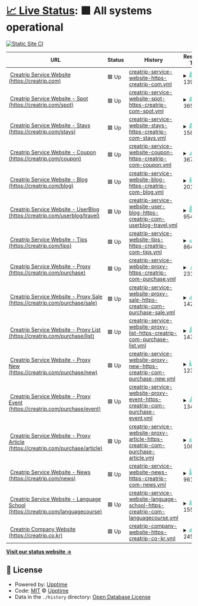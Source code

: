 # [📈 Live Status](https://status.creatrip.com): <!--live status--> **🟩 All systems operational**

[![Static Site CI](https://github.com/creatrip/status/workflows/Static%20Site%20CI/badge.svg)](https://github.com/creatrip/status/actions?query=workflow%3A%22Static+Site+CI%22)

<!--start: status pages-->
<!-- This summary is generated by Upptime (https://github.com/upptime/upptime) -->
<!-- Do not edit this manually, your changes will be overwritten -->
<!-- prettier-ignore -->
| URL | Status | History | Response Time | Uptime |
| --- | ------ | ------- | ------------- | ------ |
| <img alt="" src="https://icons.duckduckgo.com/ip3/creatrip.com.ico" height="13"> [Creatrip Service Website (https://creatrip.com)](https://creatrip.com) | 🟩 Up | [creatrip-service-website-https-creatrip-com.yml](https://github.com/creatrip/status/commits/HEAD/history/creatrip-service-website-https-creatrip-com.yml) | <details><summary><img alt="Response time graph" src="./graphs/creatrip-service-website-https-creatrip-com/response-time-week.png" height="20"> 1392ms</summary><br><a href="https://status.creatrip.com/history/creatrip-service-website-https-creatrip-com"><img alt="Response time 1513" src="https://img.shields.io/endpoint?url=https%3A%2F%2Fraw.githubusercontent.com%2Fcreatrip%2Fstatus%2FHEAD%2Fapi%2Fcreatrip-service-website-https-creatrip-com%2Fresponse-time.json"></a><br><a href="https://status.creatrip.com/history/creatrip-service-website-https-creatrip-com"><img alt="24-hour response time 1405" src="https://img.shields.io/endpoint?url=https%3A%2F%2Fraw.githubusercontent.com%2Fcreatrip%2Fstatus%2FHEAD%2Fapi%2Fcreatrip-service-website-https-creatrip-com%2Fresponse-time-day.json"></a><br><a href="https://status.creatrip.com/history/creatrip-service-website-https-creatrip-com"><img alt="7-day response time 1392" src="https://img.shields.io/endpoint?url=https%3A%2F%2Fraw.githubusercontent.com%2Fcreatrip%2Fstatus%2FHEAD%2Fapi%2Fcreatrip-service-website-https-creatrip-com%2Fresponse-time-week.json"></a><br><a href="https://status.creatrip.com/history/creatrip-service-website-https-creatrip-com"><img alt="30-day response time 1513" src="https://img.shields.io/endpoint?url=https%3A%2F%2Fraw.githubusercontent.com%2Fcreatrip%2Fstatus%2FHEAD%2Fapi%2Fcreatrip-service-website-https-creatrip-com%2Fresponse-time-month.json"></a><br><a href="https://status.creatrip.com/history/creatrip-service-website-https-creatrip-com"><img alt="1-year response time 1513" src="https://img.shields.io/endpoint?url=https%3A%2F%2Fraw.githubusercontent.com%2Fcreatrip%2Fstatus%2FHEAD%2Fapi%2Fcreatrip-service-website-https-creatrip-com%2Fresponse-time-year.json"></a></details> | <details><summary><a href="https://status.creatrip.com/history/creatrip-service-website-https-creatrip-com">100.00%</a></summary><a href="https://status.creatrip.com/history/creatrip-service-website-https-creatrip-com"><img alt="All-time uptime 100.00%" src="https://img.shields.io/endpoint?url=https%3A%2F%2Fraw.githubusercontent.com%2Fcreatrip%2Fstatus%2FHEAD%2Fapi%2Fcreatrip-service-website-https-creatrip-com%2Fuptime.json"></a><br><a href="https://status.creatrip.com/history/creatrip-service-website-https-creatrip-com"><img alt="24-hour uptime 100.00%" src="https://img.shields.io/endpoint?url=https%3A%2F%2Fraw.githubusercontent.com%2Fcreatrip%2Fstatus%2FHEAD%2Fapi%2Fcreatrip-service-website-https-creatrip-com%2Fuptime-day.json"></a><br><a href="https://status.creatrip.com/history/creatrip-service-website-https-creatrip-com"><img alt="7-day uptime 100.00%" src="https://img.shields.io/endpoint?url=https%3A%2F%2Fraw.githubusercontent.com%2Fcreatrip%2Fstatus%2FHEAD%2Fapi%2Fcreatrip-service-website-https-creatrip-com%2Fuptime-week.json"></a><br><a href="https://status.creatrip.com/history/creatrip-service-website-https-creatrip-com"><img alt="30-day uptime 100.00%" src="https://img.shields.io/endpoint?url=https%3A%2F%2Fraw.githubusercontent.com%2Fcreatrip%2Fstatus%2FHEAD%2Fapi%2Fcreatrip-service-website-https-creatrip-com%2Fuptime-month.json"></a><br><a href="https://status.creatrip.com/history/creatrip-service-website-https-creatrip-com"><img alt="1-year uptime 100.00%" src="https://img.shields.io/endpoint?url=https%3A%2F%2Fraw.githubusercontent.com%2Fcreatrip%2Fstatus%2FHEAD%2Fapi%2Fcreatrip-service-website-https-creatrip-com%2Fuptime-year.json"></a></details>
| <img alt="" src="https://icons.duckduckgo.com/ip3/creatrip.com.ico" height="13"> [Creatrip Service Website - Spot (https://creatrip.com/spot)](https://creatrip.com/spot) | 🟩 Up | [creatrip-service-website-spot-https-creatrip-com-spot.yml](https://github.com/creatrip/status/commits/HEAD/history/creatrip-service-website-spot-https-creatrip-com-spot.yml) | <details><summary><img alt="Response time graph" src="./graphs/creatrip-service-website-spot-https-creatrip-com-spot/response-time-week.png" height="20"> 3655ms</summary><br><a href="https://status.creatrip.com/history/creatrip-service-website-spot-https-creatrip-com-spot"><img alt="Response time 3846" src="https://img.shields.io/endpoint?url=https%3A%2F%2Fraw.githubusercontent.com%2Fcreatrip%2Fstatus%2FHEAD%2Fapi%2Fcreatrip-service-website-spot-https-creatrip-com-spot%2Fresponse-time.json"></a><br><a href="https://status.creatrip.com/history/creatrip-service-website-spot-https-creatrip-com-spot"><img alt="24-hour response time 3069" src="https://img.shields.io/endpoint?url=https%3A%2F%2Fraw.githubusercontent.com%2Fcreatrip%2Fstatus%2FHEAD%2Fapi%2Fcreatrip-service-website-spot-https-creatrip-com-spot%2Fresponse-time-day.json"></a><br><a href="https://status.creatrip.com/history/creatrip-service-website-spot-https-creatrip-com-spot"><img alt="7-day response time 3655" src="https://img.shields.io/endpoint?url=https%3A%2F%2Fraw.githubusercontent.com%2Fcreatrip%2Fstatus%2FHEAD%2Fapi%2Fcreatrip-service-website-spot-https-creatrip-com-spot%2Fresponse-time-week.json"></a><br><a href="https://status.creatrip.com/history/creatrip-service-website-spot-https-creatrip-com-spot"><img alt="30-day response time 3846" src="https://img.shields.io/endpoint?url=https%3A%2F%2Fraw.githubusercontent.com%2Fcreatrip%2Fstatus%2FHEAD%2Fapi%2Fcreatrip-service-website-spot-https-creatrip-com-spot%2Fresponse-time-month.json"></a><br><a href="https://status.creatrip.com/history/creatrip-service-website-spot-https-creatrip-com-spot"><img alt="1-year response time 3846" src="https://img.shields.io/endpoint?url=https%3A%2F%2Fraw.githubusercontent.com%2Fcreatrip%2Fstatus%2FHEAD%2Fapi%2Fcreatrip-service-website-spot-https-creatrip-com-spot%2Fresponse-time-year.json"></a></details> | <details><summary><a href="https://status.creatrip.com/history/creatrip-service-website-spot-https-creatrip-com-spot">100.00%</a></summary><a href="https://status.creatrip.com/history/creatrip-service-website-spot-https-creatrip-com-spot"><img alt="All-time uptime 100.00%" src="https://img.shields.io/endpoint?url=https%3A%2F%2Fraw.githubusercontent.com%2Fcreatrip%2Fstatus%2FHEAD%2Fapi%2Fcreatrip-service-website-spot-https-creatrip-com-spot%2Fuptime.json"></a><br><a href="https://status.creatrip.com/history/creatrip-service-website-spot-https-creatrip-com-spot"><img alt="24-hour uptime 100.00%" src="https://img.shields.io/endpoint?url=https%3A%2F%2Fraw.githubusercontent.com%2Fcreatrip%2Fstatus%2FHEAD%2Fapi%2Fcreatrip-service-website-spot-https-creatrip-com-spot%2Fuptime-day.json"></a><br><a href="https://status.creatrip.com/history/creatrip-service-website-spot-https-creatrip-com-spot"><img alt="7-day uptime 100.00%" src="https://img.shields.io/endpoint?url=https%3A%2F%2Fraw.githubusercontent.com%2Fcreatrip%2Fstatus%2FHEAD%2Fapi%2Fcreatrip-service-website-spot-https-creatrip-com-spot%2Fuptime-week.json"></a><br><a href="https://status.creatrip.com/history/creatrip-service-website-spot-https-creatrip-com-spot"><img alt="30-day uptime 100.00%" src="https://img.shields.io/endpoint?url=https%3A%2F%2Fraw.githubusercontent.com%2Fcreatrip%2Fstatus%2FHEAD%2Fapi%2Fcreatrip-service-website-spot-https-creatrip-com-spot%2Fuptime-month.json"></a><br><a href="https://status.creatrip.com/history/creatrip-service-website-spot-https-creatrip-com-spot"><img alt="1-year uptime 100.00%" src="https://img.shields.io/endpoint?url=https%3A%2F%2Fraw.githubusercontent.com%2Fcreatrip%2Fstatus%2FHEAD%2Fapi%2Fcreatrip-service-website-spot-https-creatrip-com-spot%2Fuptime-year.json"></a></details>
| <img alt="" src="https://icons.duckduckgo.com/ip3/creatrip.com.ico" height="13"> [Creatrip Service Website - Stays (https://creatrip.com/stays)](https://creatrip.com/stays) | 🟩 Up | [creatrip-service-website-stays-https-creatrip-com-stays.yml](https://github.com/creatrip/status/commits/HEAD/history/creatrip-service-website-stays-https-creatrip-com-stays.yml) | <details><summary><img alt="Response time graph" src="./graphs/creatrip-service-website-stays-https-creatrip-com-stays/response-time-week.png" height="20"> 1582ms</summary><br><a href="https://status.creatrip.com/history/creatrip-service-website-stays-https-creatrip-com-stays"><img alt="Response time 1635" src="https://img.shields.io/endpoint?url=https%3A%2F%2Fraw.githubusercontent.com%2Fcreatrip%2Fstatus%2FHEAD%2Fapi%2Fcreatrip-service-website-stays-https-creatrip-com-stays%2Fresponse-time.json"></a><br><a href="https://status.creatrip.com/history/creatrip-service-website-stays-https-creatrip-com-stays"><img alt="24-hour response time 1002" src="https://img.shields.io/endpoint?url=https%3A%2F%2Fraw.githubusercontent.com%2Fcreatrip%2Fstatus%2FHEAD%2Fapi%2Fcreatrip-service-website-stays-https-creatrip-com-stays%2Fresponse-time-day.json"></a><br><a href="https://status.creatrip.com/history/creatrip-service-website-stays-https-creatrip-com-stays"><img alt="7-day response time 1582" src="https://img.shields.io/endpoint?url=https%3A%2F%2Fraw.githubusercontent.com%2Fcreatrip%2Fstatus%2FHEAD%2Fapi%2Fcreatrip-service-website-stays-https-creatrip-com-stays%2Fresponse-time-week.json"></a><br><a href="https://status.creatrip.com/history/creatrip-service-website-stays-https-creatrip-com-stays"><img alt="30-day response time 1635" src="https://img.shields.io/endpoint?url=https%3A%2F%2Fraw.githubusercontent.com%2Fcreatrip%2Fstatus%2FHEAD%2Fapi%2Fcreatrip-service-website-stays-https-creatrip-com-stays%2Fresponse-time-month.json"></a><br><a href="https://status.creatrip.com/history/creatrip-service-website-stays-https-creatrip-com-stays"><img alt="1-year response time 1635" src="https://img.shields.io/endpoint?url=https%3A%2F%2Fraw.githubusercontent.com%2Fcreatrip%2Fstatus%2FHEAD%2Fapi%2Fcreatrip-service-website-stays-https-creatrip-com-stays%2Fresponse-time-year.json"></a></details> | <details><summary><a href="https://status.creatrip.com/history/creatrip-service-website-stays-https-creatrip-com-stays">100.00%</a></summary><a href="https://status.creatrip.com/history/creatrip-service-website-stays-https-creatrip-com-stays"><img alt="All-time uptime 100.00%" src="https://img.shields.io/endpoint?url=https%3A%2F%2Fraw.githubusercontent.com%2Fcreatrip%2Fstatus%2FHEAD%2Fapi%2Fcreatrip-service-website-stays-https-creatrip-com-stays%2Fuptime.json"></a><br><a href="https://status.creatrip.com/history/creatrip-service-website-stays-https-creatrip-com-stays"><img alt="24-hour uptime 100.00%" src="https://img.shields.io/endpoint?url=https%3A%2F%2Fraw.githubusercontent.com%2Fcreatrip%2Fstatus%2FHEAD%2Fapi%2Fcreatrip-service-website-stays-https-creatrip-com-stays%2Fuptime-day.json"></a><br><a href="https://status.creatrip.com/history/creatrip-service-website-stays-https-creatrip-com-stays"><img alt="7-day uptime 100.00%" src="https://img.shields.io/endpoint?url=https%3A%2F%2Fraw.githubusercontent.com%2Fcreatrip%2Fstatus%2FHEAD%2Fapi%2Fcreatrip-service-website-stays-https-creatrip-com-stays%2Fuptime-week.json"></a><br><a href="https://status.creatrip.com/history/creatrip-service-website-stays-https-creatrip-com-stays"><img alt="30-day uptime 100.00%" src="https://img.shields.io/endpoint?url=https%3A%2F%2Fraw.githubusercontent.com%2Fcreatrip%2Fstatus%2FHEAD%2Fapi%2Fcreatrip-service-website-stays-https-creatrip-com-stays%2Fuptime-month.json"></a><br><a href="https://status.creatrip.com/history/creatrip-service-website-stays-https-creatrip-com-stays"><img alt="1-year uptime 100.00%" src="https://img.shields.io/endpoint?url=https%3A%2F%2Fraw.githubusercontent.com%2Fcreatrip%2Fstatus%2FHEAD%2Fapi%2Fcreatrip-service-website-stays-https-creatrip-com-stays%2Fuptime-year.json"></a></details>
| <img alt="" src="https://icons.duckduckgo.com/ip3/creatrip.com.ico" height="13"> [Creatrip Service Website - Coupon (https://creatrip.com/coupon)](https://creatrip.com/coupon) | 🟩 Up | [creatrip-service-website-coupon-https-creatrip-com-coupon.yml](https://github.com/creatrip/status/commits/HEAD/history/creatrip-service-website-coupon-https-creatrip-com-coupon.yml) | <details><summary><img alt="Response time graph" src="./graphs/creatrip-service-website-coupon-https-creatrip-com-coupon/response-time-week.png" height="20"> 3673ms</summary><br><a href="https://status.creatrip.com/history/creatrip-service-website-coupon-https-creatrip-com-coupon"><img alt="Response time 3666" src="https://img.shields.io/endpoint?url=https%3A%2F%2Fraw.githubusercontent.com%2Fcreatrip%2Fstatus%2FHEAD%2Fapi%2Fcreatrip-service-website-coupon-https-creatrip-com-coupon%2Fresponse-time.json"></a><br><a href="https://status.creatrip.com/history/creatrip-service-website-coupon-https-creatrip-com-coupon"><img alt="24-hour response time 2724" src="https://img.shields.io/endpoint?url=https%3A%2F%2Fraw.githubusercontent.com%2Fcreatrip%2Fstatus%2FHEAD%2Fapi%2Fcreatrip-service-website-coupon-https-creatrip-com-coupon%2Fresponse-time-day.json"></a><br><a href="https://status.creatrip.com/history/creatrip-service-website-coupon-https-creatrip-com-coupon"><img alt="7-day response time 3673" src="https://img.shields.io/endpoint?url=https%3A%2F%2Fraw.githubusercontent.com%2Fcreatrip%2Fstatus%2FHEAD%2Fapi%2Fcreatrip-service-website-coupon-https-creatrip-com-coupon%2Fresponse-time-week.json"></a><br><a href="https://status.creatrip.com/history/creatrip-service-website-coupon-https-creatrip-com-coupon"><img alt="30-day response time 3666" src="https://img.shields.io/endpoint?url=https%3A%2F%2Fraw.githubusercontent.com%2Fcreatrip%2Fstatus%2FHEAD%2Fapi%2Fcreatrip-service-website-coupon-https-creatrip-com-coupon%2Fresponse-time-month.json"></a><br><a href="https://status.creatrip.com/history/creatrip-service-website-coupon-https-creatrip-com-coupon"><img alt="1-year response time 3666" src="https://img.shields.io/endpoint?url=https%3A%2F%2Fraw.githubusercontent.com%2Fcreatrip%2Fstatus%2FHEAD%2Fapi%2Fcreatrip-service-website-coupon-https-creatrip-com-coupon%2Fresponse-time-year.json"></a></details> | <details><summary><a href="https://status.creatrip.com/history/creatrip-service-website-coupon-https-creatrip-com-coupon">100.00%</a></summary><a href="https://status.creatrip.com/history/creatrip-service-website-coupon-https-creatrip-com-coupon"><img alt="All-time uptime 100.00%" src="https://img.shields.io/endpoint?url=https%3A%2F%2Fraw.githubusercontent.com%2Fcreatrip%2Fstatus%2FHEAD%2Fapi%2Fcreatrip-service-website-coupon-https-creatrip-com-coupon%2Fuptime.json"></a><br><a href="https://status.creatrip.com/history/creatrip-service-website-coupon-https-creatrip-com-coupon"><img alt="24-hour uptime 100.00%" src="https://img.shields.io/endpoint?url=https%3A%2F%2Fraw.githubusercontent.com%2Fcreatrip%2Fstatus%2FHEAD%2Fapi%2Fcreatrip-service-website-coupon-https-creatrip-com-coupon%2Fuptime-day.json"></a><br><a href="https://status.creatrip.com/history/creatrip-service-website-coupon-https-creatrip-com-coupon"><img alt="7-day uptime 100.00%" src="https://img.shields.io/endpoint?url=https%3A%2F%2Fraw.githubusercontent.com%2Fcreatrip%2Fstatus%2FHEAD%2Fapi%2Fcreatrip-service-website-coupon-https-creatrip-com-coupon%2Fuptime-week.json"></a><br><a href="https://status.creatrip.com/history/creatrip-service-website-coupon-https-creatrip-com-coupon"><img alt="30-day uptime 100.00%" src="https://img.shields.io/endpoint?url=https%3A%2F%2Fraw.githubusercontent.com%2Fcreatrip%2Fstatus%2FHEAD%2Fapi%2Fcreatrip-service-website-coupon-https-creatrip-com-coupon%2Fuptime-month.json"></a><br><a href="https://status.creatrip.com/history/creatrip-service-website-coupon-https-creatrip-com-coupon"><img alt="1-year uptime 100.00%" src="https://img.shields.io/endpoint?url=https%3A%2F%2Fraw.githubusercontent.com%2Fcreatrip%2Fstatus%2FHEAD%2Fapi%2Fcreatrip-service-website-coupon-https-creatrip-com-coupon%2Fuptime-year.json"></a></details>
| <img alt="" src="https://icons.duckduckgo.com/ip3/creatrip.com.ico" height="13"> [Creatrip Service Website - Blog (https://creatrip.com/blog)](https://creatrip.com/blog) | 🟩 Up | [creatrip-service-website-blog-https-creatrip-com-blog.yml](https://github.com/creatrip/status/commits/HEAD/history/creatrip-service-website-blog-https-creatrip-com-blog.yml) | <details><summary><img alt="Response time graph" src="./graphs/creatrip-service-website-blog-https-creatrip-com-blog/response-time-week.png" height="20"> 2016ms</summary><br><a href="https://status.creatrip.com/history/creatrip-service-website-blog-https-creatrip-com-blog"><img alt="Response time 2203" src="https://img.shields.io/endpoint?url=https%3A%2F%2Fraw.githubusercontent.com%2Fcreatrip%2Fstatus%2FHEAD%2Fapi%2Fcreatrip-service-website-blog-https-creatrip-com-blog%2Fresponse-time.json"></a><br><a href="https://status.creatrip.com/history/creatrip-service-website-blog-https-creatrip-com-blog"><img alt="24-hour response time 2253" src="https://img.shields.io/endpoint?url=https%3A%2F%2Fraw.githubusercontent.com%2Fcreatrip%2Fstatus%2FHEAD%2Fapi%2Fcreatrip-service-website-blog-https-creatrip-com-blog%2Fresponse-time-day.json"></a><br><a href="https://status.creatrip.com/history/creatrip-service-website-blog-https-creatrip-com-blog"><img alt="7-day response time 2016" src="https://img.shields.io/endpoint?url=https%3A%2F%2Fraw.githubusercontent.com%2Fcreatrip%2Fstatus%2FHEAD%2Fapi%2Fcreatrip-service-website-blog-https-creatrip-com-blog%2Fresponse-time-week.json"></a><br><a href="https://status.creatrip.com/history/creatrip-service-website-blog-https-creatrip-com-blog"><img alt="30-day response time 2203" src="https://img.shields.io/endpoint?url=https%3A%2F%2Fraw.githubusercontent.com%2Fcreatrip%2Fstatus%2FHEAD%2Fapi%2Fcreatrip-service-website-blog-https-creatrip-com-blog%2Fresponse-time-month.json"></a><br><a href="https://status.creatrip.com/history/creatrip-service-website-blog-https-creatrip-com-blog"><img alt="1-year response time 2203" src="https://img.shields.io/endpoint?url=https%3A%2F%2Fraw.githubusercontent.com%2Fcreatrip%2Fstatus%2FHEAD%2Fapi%2Fcreatrip-service-website-blog-https-creatrip-com-blog%2Fresponse-time-year.json"></a></details> | <details><summary><a href="https://status.creatrip.com/history/creatrip-service-website-blog-https-creatrip-com-blog">100.00%</a></summary><a href="https://status.creatrip.com/history/creatrip-service-website-blog-https-creatrip-com-blog"><img alt="All-time uptime 100.00%" src="https://img.shields.io/endpoint?url=https%3A%2F%2Fraw.githubusercontent.com%2Fcreatrip%2Fstatus%2FHEAD%2Fapi%2Fcreatrip-service-website-blog-https-creatrip-com-blog%2Fuptime.json"></a><br><a href="https://status.creatrip.com/history/creatrip-service-website-blog-https-creatrip-com-blog"><img alt="24-hour uptime 100.00%" src="https://img.shields.io/endpoint?url=https%3A%2F%2Fraw.githubusercontent.com%2Fcreatrip%2Fstatus%2FHEAD%2Fapi%2Fcreatrip-service-website-blog-https-creatrip-com-blog%2Fuptime-day.json"></a><br><a href="https://status.creatrip.com/history/creatrip-service-website-blog-https-creatrip-com-blog"><img alt="7-day uptime 100.00%" src="https://img.shields.io/endpoint?url=https%3A%2F%2Fraw.githubusercontent.com%2Fcreatrip%2Fstatus%2FHEAD%2Fapi%2Fcreatrip-service-website-blog-https-creatrip-com-blog%2Fuptime-week.json"></a><br><a href="https://status.creatrip.com/history/creatrip-service-website-blog-https-creatrip-com-blog"><img alt="30-day uptime 100.00%" src="https://img.shields.io/endpoint?url=https%3A%2F%2Fraw.githubusercontent.com%2Fcreatrip%2Fstatus%2FHEAD%2Fapi%2Fcreatrip-service-website-blog-https-creatrip-com-blog%2Fuptime-month.json"></a><br><a href="https://status.creatrip.com/history/creatrip-service-website-blog-https-creatrip-com-blog"><img alt="1-year uptime 100.00%" src="https://img.shields.io/endpoint?url=https%3A%2F%2Fraw.githubusercontent.com%2Fcreatrip%2Fstatus%2FHEAD%2Fapi%2Fcreatrip-service-website-blog-https-creatrip-com-blog%2Fuptime-year.json"></a></details>
| <img alt="" src="https://icons.duckduckgo.com/ip3/creatrip.com.ico" height="13"> [Creatrip Service Website - UserBlog (https://creatrip.com/userblog/travel)](https://creatrip.com/userblog/travel) | 🟩 Up | [creatrip-service-website-user-blog-https-creatrip-com-userblog-travel.yml](https://github.com/creatrip/status/commits/HEAD/history/creatrip-service-website-user-blog-https-creatrip-com-userblog-travel.yml) | <details><summary><img alt="Response time graph" src="./graphs/creatrip-service-website-user-blog-https-creatrip-com-userblog-travel/response-time-week.png" height="20"> 954ms</summary><br><a href="https://status.creatrip.com/history/creatrip-service-website-user-blog-https-creatrip-com-userblog-travel"><img alt="Response time 1019" src="https://img.shields.io/endpoint?url=https%3A%2F%2Fraw.githubusercontent.com%2Fcreatrip%2Fstatus%2FHEAD%2Fapi%2Fcreatrip-service-website-user-blog-https-creatrip-com-userblog-travel%2Fresponse-time.json"></a><br><a href="https://status.creatrip.com/history/creatrip-service-website-user-blog-https-creatrip-com-userblog-travel"><img alt="24-hour response time 925" src="https://img.shields.io/endpoint?url=https%3A%2F%2Fraw.githubusercontent.com%2Fcreatrip%2Fstatus%2FHEAD%2Fapi%2Fcreatrip-service-website-user-blog-https-creatrip-com-userblog-travel%2Fresponse-time-day.json"></a><br><a href="https://status.creatrip.com/history/creatrip-service-website-user-blog-https-creatrip-com-userblog-travel"><img alt="7-day response time 954" src="https://img.shields.io/endpoint?url=https%3A%2F%2Fraw.githubusercontent.com%2Fcreatrip%2Fstatus%2FHEAD%2Fapi%2Fcreatrip-service-website-user-blog-https-creatrip-com-userblog-travel%2Fresponse-time-week.json"></a><br><a href="https://status.creatrip.com/history/creatrip-service-website-user-blog-https-creatrip-com-userblog-travel"><img alt="30-day response time 1019" src="https://img.shields.io/endpoint?url=https%3A%2F%2Fraw.githubusercontent.com%2Fcreatrip%2Fstatus%2FHEAD%2Fapi%2Fcreatrip-service-website-user-blog-https-creatrip-com-userblog-travel%2Fresponse-time-month.json"></a><br><a href="https://status.creatrip.com/history/creatrip-service-website-user-blog-https-creatrip-com-userblog-travel"><img alt="1-year response time 1019" src="https://img.shields.io/endpoint?url=https%3A%2F%2Fraw.githubusercontent.com%2Fcreatrip%2Fstatus%2FHEAD%2Fapi%2Fcreatrip-service-website-user-blog-https-creatrip-com-userblog-travel%2Fresponse-time-year.json"></a></details> | <details><summary><a href="https://status.creatrip.com/history/creatrip-service-website-user-blog-https-creatrip-com-userblog-travel">100.00%</a></summary><a href="https://status.creatrip.com/history/creatrip-service-website-user-blog-https-creatrip-com-userblog-travel"><img alt="All-time uptime 100.00%" src="https://img.shields.io/endpoint?url=https%3A%2F%2Fraw.githubusercontent.com%2Fcreatrip%2Fstatus%2FHEAD%2Fapi%2Fcreatrip-service-website-user-blog-https-creatrip-com-userblog-travel%2Fuptime.json"></a><br><a href="https://status.creatrip.com/history/creatrip-service-website-user-blog-https-creatrip-com-userblog-travel"><img alt="24-hour uptime 100.00%" src="https://img.shields.io/endpoint?url=https%3A%2F%2Fraw.githubusercontent.com%2Fcreatrip%2Fstatus%2FHEAD%2Fapi%2Fcreatrip-service-website-user-blog-https-creatrip-com-userblog-travel%2Fuptime-day.json"></a><br><a href="https://status.creatrip.com/history/creatrip-service-website-user-blog-https-creatrip-com-userblog-travel"><img alt="7-day uptime 100.00%" src="https://img.shields.io/endpoint?url=https%3A%2F%2Fraw.githubusercontent.com%2Fcreatrip%2Fstatus%2FHEAD%2Fapi%2Fcreatrip-service-website-user-blog-https-creatrip-com-userblog-travel%2Fuptime-week.json"></a><br><a href="https://status.creatrip.com/history/creatrip-service-website-user-blog-https-creatrip-com-userblog-travel"><img alt="30-day uptime 100.00%" src="https://img.shields.io/endpoint?url=https%3A%2F%2Fraw.githubusercontent.com%2Fcreatrip%2Fstatus%2FHEAD%2Fapi%2Fcreatrip-service-website-user-blog-https-creatrip-com-userblog-travel%2Fuptime-month.json"></a><br><a href="https://status.creatrip.com/history/creatrip-service-website-user-blog-https-creatrip-com-userblog-travel"><img alt="1-year uptime 100.00%" src="https://img.shields.io/endpoint?url=https%3A%2F%2Fraw.githubusercontent.com%2Fcreatrip%2Fstatus%2FHEAD%2Fapi%2Fcreatrip-service-website-user-blog-https-creatrip-com-userblog-travel%2Fuptime-year.json"></a></details>
| <img alt="" src="https://icons.duckduckgo.com/ip3/creatrip.com.ico" height="13"> [Creatrip Service Website - Tips (https://creatrip.com/tips)](https://creatrip.com/tips) | 🟩 Up | [creatrip-service-website-tips-https-creatrip-com-tips.yml](https://github.com/creatrip/status/commits/HEAD/history/creatrip-service-website-tips-https-creatrip-com-tips.yml) | <details><summary><img alt="Response time graph" src="./graphs/creatrip-service-website-tips-https-creatrip-com-tips/response-time-week.png" height="20"> 864ms</summary><br><a href="https://status.creatrip.com/history/creatrip-service-website-tips-https-creatrip-com-tips"><img alt="Response time 817" src="https://img.shields.io/endpoint?url=https%3A%2F%2Fraw.githubusercontent.com%2Fcreatrip%2Fstatus%2FHEAD%2Fapi%2Fcreatrip-service-website-tips-https-creatrip-com-tips%2Fresponse-time.json"></a><br><a href="https://status.creatrip.com/history/creatrip-service-website-tips-https-creatrip-com-tips"><img alt="24-hour response time 1361" src="https://img.shields.io/endpoint?url=https%3A%2F%2Fraw.githubusercontent.com%2Fcreatrip%2Fstatus%2FHEAD%2Fapi%2Fcreatrip-service-website-tips-https-creatrip-com-tips%2Fresponse-time-day.json"></a><br><a href="https://status.creatrip.com/history/creatrip-service-website-tips-https-creatrip-com-tips"><img alt="7-day response time 864" src="https://img.shields.io/endpoint?url=https%3A%2F%2Fraw.githubusercontent.com%2Fcreatrip%2Fstatus%2FHEAD%2Fapi%2Fcreatrip-service-website-tips-https-creatrip-com-tips%2Fresponse-time-week.json"></a><br><a href="https://status.creatrip.com/history/creatrip-service-website-tips-https-creatrip-com-tips"><img alt="30-day response time 817" src="https://img.shields.io/endpoint?url=https%3A%2F%2Fraw.githubusercontent.com%2Fcreatrip%2Fstatus%2FHEAD%2Fapi%2Fcreatrip-service-website-tips-https-creatrip-com-tips%2Fresponse-time-month.json"></a><br><a href="https://status.creatrip.com/history/creatrip-service-website-tips-https-creatrip-com-tips"><img alt="1-year response time 817" src="https://img.shields.io/endpoint?url=https%3A%2F%2Fraw.githubusercontent.com%2Fcreatrip%2Fstatus%2FHEAD%2Fapi%2Fcreatrip-service-website-tips-https-creatrip-com-tips%2Fresponse-time-year.json"></a></details> | <details><summary><a href="https://status.creatrip.com/history/creatrip-service-website-tips-https-creatrip-com-tips">100.00%</a></summary><a href="https://status.creatrip.com/history/creatrip-service-website-tips-https-creatrip-com-tips"><img alt="All-time uptime 100.00%" src="https://img.shields.io/endpoint?url=https%3A%2F%2Fraw.githubusercontent.com%2Fcreatrip%2Fstatus%2FHEAD%2Fapi%2Fcreatrip-service-website-tips-https-creatrip-com-tips%2Fuptime.json"></a><br><a href="https://status.creatrip.com/history/creatrip-service-website-tips-https-creatrip-com-tips"><img alt="24-hour uptime 100.00%" src="https://img.shields.io/endpoint?url=https%3A%2F%2Fraw.githubusercontent.com%2Fcreatrip%2Fstatus%2FHEAD%2Fapi%2Fcreatrip-service-website-tips-https-creatrip-com-tips%2Fuptime-day.json"></a><br><a href="https://status.creatrip.com/history/creatrip-service-website-tips-https-creatrip-com-tips"><img alt="7-day uptime 100.00%" src="https://img.shields.io/endpoint?url=https%3A%2F%2Fraw.githubusercontent.com%2Fcreatrip%2Fstatus%2FHEAD%2Fapi%2Fcreatrip-service-website-tips-https-creatrip-com-tips%2Fuptime-week.json"></a><br><a href="https://status.creatrip.com/history/creatrip-service-website-tips-https-creatrip-com-tips"><img alt="30-day uptime 100.00%" src="https://img.shields.io/endpoint?url=https%3A%2F%2Fraw.githubusercontent.com%2Fcreatrip%2Fstatus%2FHEAD%2Fapi%2Fcreatrip-service-website-tips-https-creatrip-com-tips%2Fuptime-month.json"></a><br><a href="https://status.creatrip.com/history/creatrip-service-website-tips-https-creatrip-com-tips"><img alt="1-year uptime 100.00%" src="https://img.shields.io/endpoint?url=https%3A%2F%2Fraw.githubusercontent.com%2Fcreatrip%2Fstatus%2FHEAD%2Fapi%2Fcreatrip-service-website-tips-https-creatrip-com-tips%2Fuptime-year.json"></a></details>
| <img alt="" src="https://icons.duckduckgo.com/ip3/creatrip.com.ico" height="13"> [Creatrip Service Website - Proxy (https://creatrip.com/purchase)](https://creatrip.com/purchase) | 🟩 Up | [creatrip-service-website-proxy-https-creatrip-com-purchase.yml](https://github.com/creatrip/status/commits/HEAD/history/creatrip-service-website-proxy-https-creatrip-com-purchase.yml) | <details><summary><img alt="Response time graph" src="./graphs/creatrip-service-website-proxy-https-creatrip-com-purchase/response-time-week.png" height="20"> 2317ms</summary><br><a href="https://status.creatrip.com/history/creatrip-service-website-proxy-https-creatrip-com-purchase"><img alt="Response time 2271" src="https://img.shields.io/endpoint?url=https%3A%2F%2Fraw.githubusercontent.com%2Fcreatrip%2Fstatus%2FHEAD%2Fapi%2Fcreatrip-service-website-proxy-https-creatrip-com-purchase%2Fresponse-time.json"></a><br><a href="https://status.creatrip.com/history/creatrip-service-website-proxy-https-creatrip-com-purchase"><img alt="24-hour response time 1683" src="https://img.shields.io/endpoint?url=https%3A%2F%2Fraw.githubusercontent.com%2Fcreatrip%2Fstatus%2FHEAD%2Fapi%2Fcreatrip-service-website-proxy-https-creatrip-com-purchase%2Fresponse-time-day.json"></a><br><a href="https://status.creatrip.com/history/creatrip-service-website-proxy-https-creatrip-com-purchase"><img alt="7-day response time 2317" src="https://img.shields.io/endpoint?url=https%3A%2F%2Fraw.githubusercontent.com%2Fcreatrip%2Fstatus%2FHEAD%2Fapi%2Fcreatrip-service-website-proxy-https-creatrip-com-purchase%2Fresponse-time-week.json"></a><br><a href="https://status.creatrip.com/history/creatrip-service-website-proxy-https-creatrip-com-purchase"><img alt="30-day response time 2271" src="https://img.shields.io/endpoint?url=https%3A%2F%2Fraw.githubusercontent.com%2Fcreatrip%2Fstatus%2FHEAD%2Fapi%2Fcreatrip-service-website-proxy-https-creatrip-com-purchase%2Fresponse-time-month.json"></a><br><a href="https://status.creatrip.com/history/creatrip-service-website-proxy-https-creatrip-com-purchase"><img alt="1-year response time 2271" src="https://img.shields.io/endpoint?url=https%3A%2F%2Fraw.githubusercontent.com%2Fcreatrip%2Fstatus%2FHEAD%2Fapi%2Fcreatrip-service-website-proxy-https-creatrip-com-purchase%2Fresponse-time-year.json"></a></details> | <details><summary><a href="https://status.creatrip.com/history/creatrip-service-website-proxy-https-creatrip-com-purchase">100.00%</a></summary><a href="https://status.creatrip.com/history/creatrip-service-website-proxy-https-creatrip-com-purchase"><img alt="All-time uptime 100.00%" src="https://img.shields.io/endpoint?url=https%3A%2F%2Fraw.githubusercontent.com%2Fcreatrip%2Fstatus%2FHEAD%2Fapi%2Fcreatrip-service-website-proxy-https-creatrip-com-purchase%2Fuptime.json"></a><br><a href="https://status.creatrip.com/history/creatrip-service-website-proxy-https-creatrip-com-purchase"><img alt="24-hour uptime 100.00%" src="https://img.shields.io/endpoint?url=https%3A%2F%2Fraw.githubusercontent.com%2Fcreatrip%2Fstatus%2FHEAD%2Fapi%2Fcreatrip-service-website-proxy-https-creatrip-com-purchase%2Fuptime-day.json"></a><br><a href="https://status.creatrip.com/history/creatrip-service-website-proxy-https-creatrip-com-purchase"><img alt="7-day uptime 100.00%" src="https://img.shields.io/endpoint?url=https%3A%2F%2Fraw.githubusercontent.com%2Fcreatrip%2Fstatus%2FHEAD%2Fapi%2Fcreatrip-service-website-proxy-https-creatrip-com-purchase%2Fuptime-week.json"></a><br><a href="https://status.creatrip.com/history/creatrip-service-website-proxy-https-creatrip-com-purchase"><img alt="30-day uptime 100.00%" src="https://img.shields.io/endpoint?url=https%3A%2F%2Fraw.githubusercontent.com%2Fcreatrip%2Fstatus%2FHEAD%2Fapi%2Fcreatrip-service-website-proxy-https-creatrip-com-purchase%2Fuptime-month.json"></a><br><a href="https://status.creatrip.com/history/creatrip-service-website-proxy-https-creatrip-com-purchase"><img alt="1-year uptime 100.00%" src="https://img.shields.io/endpoint?url=https%3A%2F%2Fraw.githubusercontent.com%2Fcreatrip%2Fstatus%2FHEAD%2Fapi%2Fcreatrip-service-website-proxy-https-creatrip-com-purchase%2Fuptime-year.json"></a></details>
| <img alt="" src="https://icons.duckduckgo.com/ip3/creatrip.com.ico" height="13"> [Creatrip Service Website - Proxy Sale (https://creatrip.com/purchase/sale)](https://creatrip.com/purchase/sale) | 🟩 Up | [creatrip-service-website-proxy-sale-https-creatrip-com-purchase-sale.yml](https://github.com/creatrip/status/commits/HEAD/history/creatrip-service-website-proxy-sale-https-creatrip-com-purchase-sale.yml) | <details><summary><img alt="Response time graph" src="./graphs/creatrip-service-website-proxy-sale-https-creatrip-com-purchase-sale/response-time-week.png" height="20"> 1422ms</summary><br><a href="https://status.creatrip.com/history/creatrip-service-website-proxy-sale-https-creatrip-com-purchase-sale"><img alt="Response time 1435" src="https://img.shields.io/endpoint?url=https%3A%2F%2Fraw.githubusercontent.com%2Fcreatrip%2Fstatus%2FHEAD%2Fapi%2Fcreatrip-service-website-proxy-sale-https-creatrip-com-purchase-sale%2Fresponse-time.json"></a><br><a href="https://status.creatrip.com/history/creatrip-service-website-proxy-sale-https-creatrip-com-purchase-sale"><img alt="24-hour response time 1995" src="https://img.shields.io/endpoint?url=https%3A%2F%2Fraw.githubusercontent.com%2Fcreatrip%2Fstatus%2FHEAD%2Fapi%2Fcreatrip-service-website-proxy-sale-https-creatrip-com-purchase-sale%2Fresponse-time-day.json"></a><br><a href="https://status.creatrip.com/history/creatrip-service-website-proxy-sale-https-creatrip-com-purchase-sale"><img alt="7-day response time 1422" src="https://img.shields.io/endpoint?url=https%3A%2F%2Fraw.githubusercontent.com%2Fcreatrip%2Fstatus%2FHEAD%2Fapi%2Fcreatrip-service-website-proxy-sale-https-creatrip-com-purchase-sale%2Fresponse-time-week.json"></a><br><a href="https://status.creatrip.com/history/creatrip-service-website-proxy-sale-https-creatrip-com-purchase-sale"><img alt="30-day response time 1435" src="https://img.shields.io/endpoint?url=https%3A%2F%2Fraw.githubusercontent.com%2Fcreatrip%2Fstatus%2FHEAD%2Fapi%2Fcreatrip-service-website-proxy-sale-https-creatrip-com-purchase-sale%2Fresponse-time-month.json"></a><br><a href="https://status.creatrip.com/history/creatrip-service-website-proxy-sale-https-creatrip-com-purchase-sale"><img alt="1-year response time 1435" src="https://img.shields.io/endpoint?url=https%3A%2F%2Fraw.githubusercontent.com%2Fcreatrip%2Fstatus%2FHEAD%2Fapi%2Fcreatrip-service-website-proxy-sale-https-creatrip-com-purchase-sale%2Fresponse-time-year.json"></a></details> | <details><summary><a href="https://status.creatrip.com/history/creatrip-service-website-proxy-sale-https-creatrip-com-purchase-sale">100.00%</a></summary><a href="https://status.creatrip.com/history/creatrip-service-website-proxy-sale-https-creatrip-com-purchase-sale"><img alt="All-time uptime 100.00%" src="https://img.shields.io/endpoint?url=https%3A%2F%2Fraw.githubusercontent.com%2Fcreatrip%2Fstatus%2FHEAD%2Fapi%2Fcreatrip-service-website-proxy-sale-https-creatrip-com-purchase-sale%2Fuptime.json"></a><br><a href="https://status.creatrip.com/history/creatrip-service-website-proxy-sale-https-creatrip-com-purchase-sale"><img alt="24-hour uptime 100.00%" src="https://img.shields.io/endpoint?url=https%3A%2F%2Fraw.githubusercontent.com%2Fcreatrip%2Fstatus%2FHEAD%2Fapi%2Fcreatrip-service-website-proxy-sale-https-creatrip-com-purchase-sale%2Fuptime-day.json"></a><br><a href="https://status.creatrip.com/history/creatrip-service-website-proxy-sale-https-creatrip-com-purchase-sale"><img alt="7-day uptime 100.00%" src="https://img.shields.io/endpoint?url=https%3A%2F%2Fraw.githubusercontent.com%2Fcreatrip%2Fstatus%2FHEAD%2Fapi%2Fcreatrip-service-website-proxy-sale-https-creatrip-com-purchase-sale%2Fuptime-week.json"></a><br><a href="https://status.creatrip.com/history/creatrip-service-website-proxy-sale-https-creatrip-com-purchase-sale"><img alt="30-day uptime 100.00%" src="https://img.shields.io/endpoint?url=https%3A%2F%2Fraw.githubusercontent.com%2Fcreatrip%2Fstatus%2FHEAD%2Fapi%2Fcreatrip-service-website-proxy-sale-https-creatrip-com-purchase-sale%2Fuptime-month.json"></a><br><a href="https://status.creatrip.com/history/creatrip-service-website-proxy-sale-https-creatrip-com-purchase-sale"><img alt="1-year uptime 100.00%" src="https://img.shields.io/endpoint?url=https%3A%2F%2Fraw.githubusercontent.com%2Fcreatrip%2Fstatus%2FHEAD%2Fapi%2Fcreatrip-service-website-proxy-sale-https-creatrip-com-purchase-sale%2Fuptime-year.json"></a></details>
| <img alt="" src="https://icons.duckduckgo.com/ip3/creatrip.com.ico" height="13"> [Creatrip Service Website - Proxy List (https://creatrip.com/purchase/list)](https://creatrip.com/purchase/list) | 🟩 Up | [creatrip-service-website-proxy-list-https-creatrip-com-purchase-list.yml](https://github.com/creatrip/status/commits/HEAD/history/creatrip-service-website-proxy-list-https-creatrip-com-purchase-list.yml) | <details><summary><img alt="Response time graph" src="./graphs/creatrip-service-website-proxy-list-https-creatrip-com-purchase-list/response-time-week.png" height="20"> 1472ms</summary><br><a href="https://status.creatrip.com/history/creatrip-service-website-proxy-list-https-creatrip-com-purchase-list"><img alt="Response time 1432" src="https://img.shields.io/endpoint?url=https%3A%2F%2Fraw.githubusercontent.com%2Fcreatrip%2Fstatus%2FHEAD%2Fapi%2Fcreatrip-service-website-proxy-list-https-creatrip-com-purchase-list%2Fresponse-time.json"></a><br><a href="https://status.creatrip.com/history/creatrip-service-website-proxy-list-https-creatrip-com-purchase-list"><img alt="24-hour response time 1340" src="https://img.shields.io/endpoint?url=https%3A%2F%2Fraw.githubusercontent.com%2Fcreatrip%2Fstatus%2FHEAD%2Fapi%2Fcreatrip-service-website-proxy-list-https-creatrip-com-purchase-list%2Fresponse-time-day.json"></a><br><a href="https://status.creatrip.com/history/creatrip-service-website-proxy-list-https-creatrip-com-purchase-list"><img alt="7-day response time 1472" src="https://img.shields.io/endpoint?url=https%3A%2F%2Fraw.githubusercontent.com%2Fcreatrip%2Fstatus%2FHEAD%2Fapi%2Fcreatrip-service-website-proxy-list-https-creatrip-com-purchase-list%2Fresponse-time-week.json"></a><br><a href="https://status.creatrip.com/history/creatrip-service-website-proxy-list-https-creatrip-com-purchase-list"><img alt="30-day response time 1432" src="https://img.shields.io/endpoint?url=https%3A%2F%2Fraw.githubusercontent.com%2Fcreatrip%2Fstatus%2FHEAD%2Fapi%2Fcreatrip-service-website-proxy-list-https-creatrip-com-purchase-list%2Fresponse-time-month.json"></a><br><a href="https://status.creatrip.com/history/creatrip-service-website-proxy-list-https-creatrip-com-purchase-list"><img alt="1-year response time 1432" src="https://img.shields.io/endpoint?url=https%3A%2F%2Fraw.githubusercontent.com%2Fcreatrip%2Fstatus%2FHEAD%2Fapi%2Fcreatrip-service-website-proxy-list-https-creatrip-com-purchase-list%2Fresponse-time-year.json"></a></details> | <details><summary><a href="https://status.creatrip.com/history/creatrip-service-website-proxy-list-https-creatrip-com-purchase-list">100.00%</a></summary><a href="https://status.creatrip.com/history/creatrip-service-website-proxy-list-https-creatrip-com-purchase-list"><img alt="All-time uptime 100.00%" src="https://img.shields.io/endpoint?url=https%3A%2F%2Fraw.githubusercontent.com%2Fcreatrip%2Fstatus%2FHEAD%2Fapi%2Fcreatrip-service-website-proxy-list-https-creatrip-com-purchase-list%2Fuptime.json"></a><br><a href="https://status.creatrip.com/history/creatrip-service-website-proxy-list-https-creatrip-com-purchase-list"><img alt="24-hour uptime 100.00%" src="https://img.shields.io/endpoint?url=https%3A%2F%2Fraw.githubusercontent.com%2Fcreatrip%2Fstatus%2FHEAD%2Fapi%2Fcreatrip-service-website-proxy-list-https-creatrip-com-purchase-list%2Fuptime-day.json"></a><br><a href="https://status.creatrip.com/history/creatrip-service-website-proxy-list-https-creatrip-com-purchase-list"><img alt="7-day uptime 100.00%" src="https://img.shields.io/endpoint?url=https%3A%2F%2Fraw.githubusercontent.com%2Fcreatrip%2Fstatus%2FHEAD%2Fapi%2Fcreatrip-service-website-proxy-list-https-creatrip-com-purchase-list%2Fuptime-week.json"></a><br><a href="https://status.creatrip.com/history/creatrip-service-website-proxy-list-https-creatrip-com-purchase-list"><img alt="30-day uptime 100.00%" src="https://img.shields.io/endpoint?url=https%3A%2F%2Fraw.githubusercontent.com%2Fcreatrip%2Fstatus%2FHEAD%2Fapi%2Fcreatrip-service-website-proxy-list-https-creatrip-com-purchase-list%2Fuptime-month.json"></a><br><a href="https://status.creatrip.com/history/creatrip-service-website-proxy-list-https-creatrip-com-purchase-list"><img alt="1-year uptime 100.00%" src="https://img.shields.io/endpoint?url=https%3A%2F%2Fraw.githubusercontent.com%2Fcreatrip%2Fstatus%2FHEAD%2Fapi%2Fcreatrip-service-website-proxy-list-https-creatrip-com-purchase-list%2Fuptime-year.json"></a></details>
| <img alt="" src="https://icons.duckduckgo.com/ip3/creatrip.com.ico" height="13"> [Creatrip Service Website - Proxy New (https://creatrip.com/purchase/new)](https://creatrip.com/purchase/new) | 🟩 Up | [creatrip-service-website-proxy-new-https-creatrip-com-purchase-new.yml](https://github.com/creatrip/status/commits/HEAD/history/creatrip-service-website-proxy-new-https-creatrip-com-purchase-new.yml) | <details><summary><img alt="Response time graph" src="./graphs/creatrip-service-website-proxy-new-https-creatrip-com-purchase-new/response-time-week.png" height="20"> 1237ms</summary><br><a href="https://status.creatrip.com/history/creatrip-service-website-proxy-new-https-creatrip-com-purchase-new"><img alt="Response time 1432" src="https://img.shields.io/endpoint?url=https%3A%2F%2Fraw.githubusercontent.com%2Fcreatrip%2Fstatus%2FHEAD%2Fapi%2Fcreatrip-service-website-proxy-new-https-creatrip-com-purchase-new%2Fresponse-time.json"></a><br><a href="https://status.creatrip.com/history/creatrip-service-website-proxy-new-https-creatrip-com-purchase-new"><img alt="24-hour response time 1611" src="https://img.shields.io/endpoint?url=https%3A%2F%2Fraw.githubusercontent.com%2Fcreatrip%2Fstatus%2FHEAD%2Fapi%2Fcreatrip-service-website-proxy-new-https-creatrip-com-purchase-new%2Fresponse-time-day.json"></a><br><a href="https://status.creatrip.com/history/creatrip-service-website-proxy-new-https-creatrip-com-purchase-new"><img alt="7-day response time 1237" src="https://img.shields.io/endpoint?url=https%3A%2F%2Fraw.githubusercontent.com%2Fcreatrip%2Fstatus%2FHEAD%2Fapi%2Fcreatrip-service-website-proxy-new-https-creatrip-com-purchase-new%2Fresponse-time-week.json"></a><br><a href="https://status.creatrip.com/history/creatrip-service-website-proxy-new-https-creatrip-com-purchase-new"><img alt="30-day response time 1432" src="https://img.shields.io/endpoint?url=https%3A%2F%2Fraw.githubusercontent.com%2Fcreatrip%2Fstatus%2FHEAD%2Fapi%2Fcreatrip-service-website-proxy-new-https-creatrip-com-purchase-new%2Fresponse-time-month.json"></a><br><a href="https://status.creatrip.com/history/creatrip-service-website-proxy-new-https-creatrip-com-purchase-new"><img alt="1-year response time 1432" src="https://img.shields.io/endpoint?url=https%3A%2F%2Fraw.githubusercontent.com%2Fcreatrip%2Fstatus%2FHEAD%2Fapi%2Fcreatrip-service-website-proxy-new-https-creatrip-com-purchase-new%2Fresponse-time-year.json"></a></details> | <details><summary><a href="https://status.creatrip.com/history/creatrip-service-website-proxy-new-https-creatrip-com-purchase-new">100.00%</a></summary><a href="https://status.creatrip.com/history/creatrip-service-website-proxy-new-https-creatrip-com-purchase-new"><img alt="All-time uptime 100.00%" src="https://img.shields.io/endpoint?url=https%3A%2F%2Fraw.githubusercontent.com%2Fcreatrip%2Fstatus%2FHEAD%2Fapi%2Fcreatrip-service-website-proxy-new-https-creatrip-com-purchase-new%2Fuptime.json"></a><br><a href="https://status.creatrip.com/history/creatrip-service-website-proxy-new-https-creatrip-com-purchase-new"><img alt="24-hour uptime 100.00%" src="https://img.shields.io/endpoint?url=https%3A%2F%2Fraw.githubusercontent.com%2Fcreatrip%2Fstatus%2FHEAD%2Fapi%2Fcreatrip-service-website-proxy-new-https-creatrip-com-purchase-new%2Fuptime-day.json"></a><br><a href="https://status.creatrip.com/history/creatrip-service-website-proxy-new-https-creatrip-com-purchase-new"><img alt="7-day uptime 100.00%" src="https://img.shields.io/endpoint?url=https%3A%2F%2Fraw.githubusercontent.com%2Fcreatrip%2Fstatus%2FHEAD%2Fapi%2Fcreatrip-service-website-proxy-new-https-creatrip-com-purchase-new%2Fuptime-week.json"></a><br><a href="https://status.creatrip.com/history/creatrip-service-website-proxy-new-https-creatrip-com-purchase-new"><img alt="30-day uptime 100.00%" src="https://img.shields.io/endpoint?url=https%3A%2F%2Fraw.githubusercontent.com%2Fcreatrip%2Fstatus%2FHEAD%2Fapi%2Fcreatrip-service-website-proxy-new-https-creatrip-com-purchase-new%2Fuptime-month.json"></a><br><a href="https://status.creatrip.com/history/creatrip-service-website-proxy-new-https-creatrip-com-purchase-new"><img alt="1-year uptime 100.00%" src="https://img.shields.io/endpoint?url=https%3A%2F%2Fraw.githubusercontent.com%2Fcreatrip%2Fstatus%2FHEAD%2Fapi%2Fcreatrip-service-website-proxy-new-https-creatrip-com-purchase-new%2Fuptime-year.json"></a></details>
| <img alt="" src="https://icons.duckduckgo.com/ip3/creatrip.com.ico" height="13"> [Creatrip Service Website - Proxy Event (https://creatrip.com/purchase/event)](https://creatrip.com/purchase/event) | 🟩 Up | [creatrip-service-website-proxy-event-https-creatrip-com-purchase-event.yml](https://github.com/creatrip/status/commits/HEAD/history/creatrip-service-website-proxy-event-https-creatrip-com-purchase-event.yml) | <details><summary><img alt="Response time graph" src="./graphs/creatrip-service-website-proxy-event-https-creatrip-com-purchase-event/response-time-week.png" height="20"> 1343ms</summary><br><a href="https://status.creatrip.com/history/creatrip-service-website-proxy-event-https-creatrip-com-purchase-event"><img alt="Response time 1341" src="https://img.shields.io/endpoint?url=https%3A%2F%2Fraw.githubusercontent.com%2Fcreatrip%2Fstatus%2FHEAD%2Fapi%2Fcreatrip-service-website-proxy-event-https-creatrip-com-purchase-event%2Fresponse-time.json"></a><br><a href="https://status.creatrip.com/history/creatrip-service-website-proxy-event-https-creatrip-com-purchase-event"><img alt="24-hour response time 1982" src="https://img.shields.io/endpoint?url=https%3A%2F%2Fraw.githubusercontent.com%2Fcreatrip%2Fstatus%2FHEAD%2Fapi%2Fcreatrip-service-website-proxy-event-https-creatrip-com-purchase-event%2Fresponse-time-day.json"></a><br><a href="https://status.creatrip.com/history/creatrip-service-website-proxy-event-https-creatrip-com-purchase-event"><img alt="7-day response time 1343" src="https://img.shields.io/endpoint?url=https%3A%2F%2Fraw.githubusercontent.com%2Fcreatrip%2Fstatus%2FHEAD%2Fapi%2Fcreatrip-service-website-proxy-event-https-creatrip-com-purchase-event%2Fresponse-time-week.json"></a><br><a href="https://status.creatrip.com/history/creatrip-service-website-proxy-event-https-creatrip-com-purchase-event"><img alt="30-day response time 1341" src="https://img.shields.io/endpoint?url=https%3A%2F%2Fraw.githubusercontent.com%2Fcreatrip%2Fstatus%2FHEAD%2Fapi%2Fcreatrip-service-website-proxy-event-https-creatrip-com-purchase-event%2Fresponse-time-month.json"></a><br><a href="https://status.creatrip.com/history/creatrip-service-website-proxy-event-https-creatrip-com-purchase-event"><img alt="1-year response time 1341" src="https://img.shields.io/endpoint?url=https%3A%2F%2Fraw.githubusercontent.com%2Fcreatrip%2Fstatus%2FHEAD%2Fapi%2Fcreatrip-service-website-proxy-event-https-creatrip-com-purchase-event%2Fresponse-time-year.json"></a></details> | <details><summary><a href="https://status.creatrip.com/history/creatrip-service-website-proxy-event-https-creatrip-com-purchase-event">100.00%</a></summary><a href="https://status.creatrip.com/history/creatrip-service-website-proxy-event-https-creatrip-com-purchase-event"><img alt="All-time uptime 100.00%" src="https://img.shields.io/endpoint?url=https%3A%2F%2Fraw.githubusercontent.com%2Fcreatrip%2Fstatus%2FHEAD%2Fapi%2Fcreatrip-service-website-proxy-event-https-creatrip-com-purchase-event%2Fuptime.json"></a><br><a href="https://status.creatrip.com/history/creatrip-service-website-proxy-event-https-creatrip-com-purchase-event"><img alt="24-hour uptime 100.00%" src="https://img.shields.io/endpoint?url=https%3A%2F%2Fraw.githubusercontent.com%2Fcreatrip%2Fstatus%2FHEAD%2Fapi%2Fcreatrip-service-website-proxy-event-https-creatrip-com-purchase-event%2Fuptime-day.json"></a><br><a href="https://status.creatrip.com/history/creatrip-service-website-proxy-event-https-creatrip-com-purchase-event"><img alt="7-day uptime 100.00%" src="https://img.shields.io/endpoint?url=https%3A%2F%2Fraw.githubusercontent.com%2Fcreatrip%2Fstatus%2FHEAD%2Fapi%2Fcreatrip-service-website-proxy-event-https-creatrip-com-purchase-event%2Fuptime-week.json"></a><br><a href="https://status.creatrip.com/history/creatrip-service-website-proxy-event-https-creatrip-com-purchase-event"><img alt="30-day uptime 100.00%" src="https://img.shields.io/endpoint?url=https%3A%2F%2Fraw.githubusercontent.com%2Fcreatrip%2Fstatus%2FHEAD%2Fapi%2Fcreatrip-service-website-proxy-event-https-creatrip-com-purchase-event%2Fuptime-month.json"></a><br><a href="https://status.creatrip.com/history/creatrip-service-website-proxy-event-https-creatrip-com-purchase-event"><img alt="1-year uptime 100.00%" src="https://img.shields.io/endpoint?url=https%3A%2F%2Fraw.githubusercontent.com%2Fcreatrip%2Fstatus%2FHEAD%2Fapi%2Fcreatrip-service-website-proxy-event-https-creatrip-com-purchase-event%2Fuptime-year.json"></a></details>
| <img alt="" src="https://icons.duckduckgo.com/ip3/creatrip.com.ico" height="13"> [Creatrip Service Website - Proxy Article (https://creatrip.com/purchase/article)](https://creatrip.com/purchase/article) | 🟩 Up | [creatrip-service-website-proxy-article-https-creatrip-com-purchase-article.yml](https://github.com/creatrip/status/commits/HEAD/history/creatrip-service-website-proxy-article-https-creatrip-com-purchase-article.yml) | <details><summary><img alt="Response time graph" src="./graphs/creatrip-service-website-proxy-article-https-creatrip-com-purchase-article/response-time-week.png" height="20"> 1089ms</summary><br><a href="https://status.creatrip.com/history/creatrip-service-website-proxy-article-https-creatrip-com-purchase-article"><img alt="Response time 1105" src="https://img.shields.io/endpoint?url=https%3A%2F%2Fraw.githubusercontent.com%2Fcreatrip%2Fstatus%2FHEAD%2Fapi%2Fcreatrip-service-website-proxy-article-https-creatrip-com-purchase-article%2Fresponse-time.json"></a><br><a href="https://status.creatrip.com/history/creatrip-service-website-proxy-article-https-creatrip-com-purchase-article"><img alt="24-hour response time 1770" src="https://img.shields.io/endpoint?url=https%3A%2F%2Fraw.githubusercontent.com%2Fcreatrip%2Fstatus%2FHEAD%2Fapi%2Fcreatrip-service-website-proxy-article-https-creatrip-com-purchase-article%2Fresponse-time-day.json"></a><br><a href="https://status.creatrip.com/history/creatrip-service-website-proxy-article-https-creatrip-com-purchase-article"><img alt="7-day response time 1089" src="https://img.shields.io/endpoint?url=https%3A%2F%2Fraw.githubusercontent.com%2Fcreatrip%2Fstatus%2FHEAD%2Fapi%2Fcreatrip-service-website-proxy-article-https-creatrip-com-purchase-article%2Fresponse-time-week.json"></a><br><a href="https://status.creatrip.com/history/creatrip-service-website-proxy-article-https-creatrip-com-purchase-article"><img alt="30-day response time 1105" src="https://img.shields.io/endpoint?url=https%3A%2F%2Fraw.githubusercontent.com%2Fcreatrip%2Fstatus%2FHEAD%2Fapi%2Fcreatrip-service-website-proxy-article-https-creatrip-com-purchase-article%2Fresponse-time-month.json"></a><br><a href="https://status.creatrip.com/history/creatrip-service-website-proxy-article-https-creatrip-com-purchase-article"><img alt="1-year response time 1105" src="https://img.shields.io/endpoint?url=https%3A%2F%2Fraw.githubusercontent.com%2Fcreatrip%2Fstatus%2FHEAD%2Fapi%2Fcreatrip-service-website-proxy-article-https-creatrip-com-purchase-article%2Fresponse-time-year.json"></a></details> | <details><summary><a href="https://status.creatrip.com/history/creatrip-service-website-proxy-article-https-creatrip-com-purchase-article">100.00%</a></summary><a href="https://status.creatrip.com/history/creatrip-service-website-proxy-article-https-creatrip-com-purchase-article"><img alt="All-time uptime 100.00%" src="https://img.shields.io/endpoint?url=https%3A%2F%2Fraw.githubusercontent.com%2Fcreatrip%2Fstatus%2FHEAD%2Fapi%2Fcreatrip-service-website-proxy-article-https-creatrip-com-purchase-article%2Fuptime.json"></a><br><a href="https://status.creatrip.com/history/creatrip-service-website-proxy-article-https-creatrip-com-purchase-article"><img alt="24-hour uptime 100.00%" src="https://img.shields.io/endpoint?url=https%3A%2F%2Fraw.githubusercontent.com%2Fcreatrip%2Fstatus%2FHEAD%2Fapi%2Fcreatrip-service-website-proxy-article-https-creatrip-com-purchase-article%2Fuptime-day.json"></a><br><a href="https://status.creatrip.com/history/creatrip-service-website-proxy-article-https-creatrip-com-purchase-article"><img alt="7-day uptime 100.00%" src="https://img.shields.io/endpoint?url=https%3A%2F%2Fraw.githubusercontent.com%2Fcreatrip%2Fstatus%2FHEAD%2Fapi%2Fcreatrip-service-website-proxy-article-https-creatrip-com-purchase-article%2Fuptime-week.json"></a><br><a href="https://status.creatrip.com/history/creatrip-service-website-proxy-article-https-creatrip-com-purchase-article"><img alt="30-day uptime 100.00%" src="https://img.shields.io/endpoint?url=https%3A%2F%2Fraw.githubusercontent.com%2Fcreatrip%2Fstatus%2FHEAD%2Fapi%2Fcreatrip-service-website-proxy-article-https-creatrip-com-purchase-article%2Fuptime-month.json"></a><br><a href="https://status.creatrip.com/history/creatrip-service-website-proxy-article-https-creatrip-com-purchase-article"><img alt="1-year uptime 100.00%" src="https://img.shields.io/endpoint?url=https%3A%2F%2Fraw.githubusercontent.com%2Fcreatrip%2Fstatus%2FHEAD%2Fapi%2Fcreatrip-service-website-proxy-article-https-creatrip-com-purchase-article%2Fuptime-year.json"></a></details>
| <img alt="" src="https://icons.duckduckgo.com/ip3/creatrip.com.ico" height="13"> [Creatrip Service Website - News (https://creatrip.com/news)](https://creatrip.com/news) | 🟩 Up | [creatrip-service-website-news-https-creatrip-com-news.yml](https://github.com/creatrip/status/commits/HEAD/history/creatrip-service-website-news-https-creatrip-com-news.yml) | <details><summary><img alt="Response time graph" src="./graphs/creatrip-service-website-news-https-creatrip-com-news/response-time-week.png" height="20"> 961ms</summary><br><a href="https://status.creatrip.com/history/creatrip-service-website-news-https-creatrip-com-news"><img alt="Response time 1106" src="https://img.shields.io/endpoint?url=https%3A%2F%2Fraw.githubusercontent.com%2Fcreatrip%2Fstatus%2FHEAD%2Fapi%2Fcreatrip-service-website-news-https-creatrip-com-news%2Fresponse-time.json"></a><br><a href="https://status.creatrip.com/history/creatrip-service-website-news-https-creatrip-com-news"><img alt="24-hour response time 687" src="https://img.shields.io/endpoint?url=https%3A%2F%2Fraw.githubusercontent.com%2Fcreatrip%2Fstatus%2FHEAD%2Fapi%2Fcreatrip-service-website-news-https-creatrip-com-news%2Fresponse-time-day.json"></a><br><a href="https://status.creatrip.com/history/creatrip-service-website-news-https-creatrip-com-news"><img alt="7-day response time 961" src="https://img.shields.io/endpoint?url=https%3A%2F%2Fraw.githubusercontent.com%2Fcreatrip%2Fstatus%2FHEAD%2Fapi%2Fcreatrip-service-website-news-https-creatrip-com-news%2Fresponse-time-week.json"></a><br><a href="https://status.creatrip.com/history/creatrip-service-website-news-https-creatrip-com-news"><img alt="30-day response time 1106" src="https://img.shields.io/endpoint?url=https%3A%2F%2Fraw.githubusercontent.com%2Fcreatrip%2Fstatus%2FHEAD%2Fapi%2Fcreatrip-service-website-news-https-creatrip-com-news%2Fresponse-time-month.json"></a><br><a href="https://status.creatrip.com/history/creatrip-service-website-news-https-creatrip-com-news"><img alt="1-year response time 1106" src="https://img.shields.io/endpoint?url=https%3A%2F%2Fraw.githubusercontent.com%2Fcreatrip%2Fstatus%2FHEAD%2Fapi%2Fcreatrip-service-website-news-https-creatrip-com-news%2Fresponse-time-year.json"></a></details> | <details><summary><a href="https://status.creatrip.com/history/creatrip-service-website-news-https-creatrip-com-news">100.00%</a></summary><a href="https://status.creatrip.com/history/creatrip-service-website-news-https-creatrip-com-news"><img alt="All-time uptime 100.00%" src="https://img.shields.io/endpoint?url=https%3A%2F%2Fraw.githubusercontent.com%2Fcreatrip%2Fstatus%2FHEAD%2Fapi%2Fcreatrip-service-website-news-https-creatrip-com-news%2Fuptime.json"></a><br><a href="https://status.creatrip.com/history/creatrip-service-website-news-https-creatrip-com-news"><img alt="24-hour uptime 100.00%" src="https://img.shields.io/endpoint?url=https%3A%2F%2Fraw.githubusercontent.com%2Fcreatrip%2Fstatus%2FHEAD%2Fapi%2Fcreatrip-service-website-news-https-creatrip-com-news%2Fuptime-day.json"></a><br><a href="https://status.creatrip.com/history/creatrip-service-website-news-https-creatrip-com-news"><img alt="7-day uptime 100.00%" src="https://img.shields.io/endpoint?url=https%3A%2F%2Fraw.githubusercontent.com%2Fcreatrip%2Fstatus%2FHEAD%2Fapi%2Fcreatrip-service-website-news-https-creatrip-com-news%2Fuptime-week.json"></a><br><a href="https://status.creatrip.com/history/creatrip-service-website-news-https-creatrip-com-news"><img alt="30-day uptime 100.00%" src="https://img.shields.io/endpoint?url=https%3A%2F%2Fraw.githubusercontent.com%2Fcreatrip%2Fstatus%2FHEAD%2Fapi%2Fcreatrip-service-website-news-https-creatrip-com-news%2Fuptime-month.json"></a><br><a href="https://status.creatrip.com/history/creatrip-service-website-news-https-creatrip-com-news"><img alt="1-year uptime 100.00%" src="https://img.shields.io/endpoint?url=https%3A%2F%2Fraw.githubusercontent.com%2Fcreatrip%2Fstatus%2FHEAD%2Fapi%2Fcreatrip-service-website-news-https-creatrip-com-news%2Fuptime-year.json"></a></details>
| <img alt="" src="https://icons.duckduckgo.com/ip3/creatrip.com.ico" height="13"> [Creatrip Service Website - Language School (https://creatrip.com/languagecourse)](https://creatrip.com/languagecourse) | 🟩 Up | [creatrip-service-website-language-school-https-creatrip-com-languagecourse.yml](https://github.com/creatrip/status/commits/HEAD/history/creatrip-service-website-language-school-https-creatrip-com-languagecourse.yml) | <details><summary><img alt="Response time graph" src="./graphs/creatrip-service-website-language-school-https-creatrip-com-languagecourse/response-time-week.png" height="20"> 1553ms</summary><br><a href="https://status.creatrip.com/history/creatrip-service-website-language-school-https-creatrip-com-languagecourse"><img alt="Response time 1811" src="https://img.shields.io/endpoint?url=https%3A%2F%2Fraw.githubusercontent.com%2Fcreatrip%2Fstatus%2FHEAD%2Fapi%2Fcreatrip-service-website-language-school-https-creatrip-com-languagecourse%2Fresponse-time.json"></a><br><a href="https://status.creatrip.com/history/creatrip-service-website-language-school-https-creatrip-com-languagecourse"><img alt="24-hour response time 1915" src="https://img.shields.io/endpoint?url=https%3A%2F%2Fraw.githubusercontent.com%2Fcreatrip%2Fstatus%2FHEAD%2Fapi%2Fcreatrip-service-website-language-school-https-creatrip-com-languagecourse%2Fresponse-time-day.json"></a><br><a href="https://status.creatrip.com/history/creatrip-service-website-language-school-https-creatrip-com-languagecourse"><img alt="7-day response time 1553" src="https://img.shields.io/endpoint?url=https%3A%2F%2Fraw.githubusercontent.com%2Fcreatrip%2Fstatus%2FHEAD%2Fapi%2Fcreatrip-service-website-language-school-https-creatrip-com-languagecourse%2Fresponse-time-week.json"></a><br><a href="https://status.creatrip.com/history/creatrip-service-website-language-school-https-creatrip-com-languagecourse"><img alt="30-day response time 1811" src="https://img.shields.io/endpoint?url=https%3A%2F%2Fraw.githubusercontent.com%2Fcreatrip%2Fstatus%2FHEAD%2Fapi%2Fcreatrip-service-website-language-school-https-creatrip-com-languagecourse%2Fresponse-time-month.json"></a><br><a href="https://status.creatrip.com/history/creatrip-service-website-language-school-https-creatrip-com-languagecourse"><img alt="1-year response time 1811" src="https://img.shields.io/endpoint?url=https%3A%2F%2Fraw.githubusercontent.com%2Fcreatrip%2Fstatus%2FHEAD%2Fapi%2Fcreatrip-service-website-language-school-https-creatrip-com-languagecourse%2Fresponse-time-year.json"></a></details> | <details><summary><a href="https://status.creatrip.com/history/creatrip-service-website-language-school-https-creatrip-com-languagecourse">100.00%</a></summary><a href="https://status.creatrip.com/history/creatrip-service-website-language-school-https-creatrip-com-languagecourse"><img alt="All-time uptime 100.00%" src="https://img.shields.io/endpoint?url=https%3A%2F%2Fraw.githubusercontent.com%2Fcreatrip%2Fstatus%2FHEAD%2Fapi%2Fcreatrip-service-website-language-school-https-creatrip-com-languagecourse%2Fuptime.json"></a><br><a href="https://status.creatrip.com/history/creatrip-service-website-language-school-https-creatrip-com-languagecourse"><img alt="24-hour uptime 100.00%" src="https://img.shields.io/endpoint?url=https%3A%2F%2Fraw.githubusercontent.com%2Fcreatrip%2Fstatus%2FHEAD%2Fapi%2Fcreatrip-service-website-language-school-https-creatrip-com-languagecourse%2Fuptime-day.json"></a><br><a href="https://status.creatrip.com/history/creatrip-service-website-language-school-https-creatrip-com-languagecourse"><img alt="7-day uptime 100.00%" src="https://img.shields.io/endpoint?url=https%3A%2F%2Fraw.githubusercontent.com%2Fcreatrip%2Fstatus%2FHEAD%2Fapi%2Fcreatrip-service-website-language-school-https-creatrip-com-languagecourse%2Fuptime-week.json"></a><br><a href="https://status.creatrip.com/history/creatrip-service-website-language-school-https-creatrip-com-languagecourse"><img alt="30-day uptime 100.00%" src="https://img.shields.io/endpoint?url=https%3A%2F%2Fraw.githubusercontent.com%2Fcreatrip%2Fstatus%2FHEAD%2Fapi%2Fcreatrip-service-website-language-school-https-creatrip-com-languagecourse%2Fuptime-month.json"></a><br><a href="https://status.creatrip.com/history/creatrip-service-website-language-school-https-creatrip-com-languagecourse"><img alt="1-year uptime 100.00%" src="https://img.shields.io/endpoint?url=https%3A%2F%2Fraw.githubusercontent.com%2Fcreatrip%2Fstatus%2FHEAD%2Fapi%2Fcreatrip-service-website-language-school-https-creatrip-com-languagecourse%2Fuptime-year.json"></a></details>
| <img alt="" src="https://icons.duckduckgo.com/ip3/creatrip.co.kr.ico" height="13"> [Creatrip Company Website (https://creatrip.co.kr)](https://creatrip.co.kr) | 🟩 Up | [creatrip-company-website-https-creatrip-co-kr.yml](https://github.com/creatrip/status/commits/HEAD/history/creatrip-company-website-https-creatrip-co-kr.yml) | <details><summary><img alt="Response time graph" src="./graphs/creatrip-company-website-https-creatrip-co-kr/response-time-week.png" height="20"> 2456ms</summary><br><a href="https://status.creatrip.com/history/creatrip-company-website-https-creatrip-co-kr"><img alt="Response time 2208" src="https://img.shields.io/endpoint?url=https%3A%2F%2Fraw.githubusercontent.com%2Fcreatrip%2Fstatus%2FHEAD%2Fapi%2Fcreatrip-company-website-https-creatrip-co-kr%2Fresponse-time.json"></a><br><a href="https://status.creatrip.com/history/creatrip-company-website-https-creatrip-co-kr"><img alt="24-hour response time 2416" src="https://img.shields.io/endpoint?url=https%3A%2F%2Fraw.githubusercontent.com%2Fcreatrip%2Fstatus%2FHEAD%2Fapi%2Fcreatrip-company-website-https-creatrip-co-kr%2Fresponse-time-day.json"></a><br><a href="https://status.creatrip.com/history/creatrip-company-website-https-creatrip-co-kr"><img alt="7-day response time 2456" src="https://img.shields.io/endpoint?url=https%3A%2F%2Fraw.githubusercontent.com%2Fcreatrip%2Fstatus%2FHEAD%2Fapi%2Fcreatrip-company-website-https-creatrip-co-kr%2Fresponse-time-week.json"></a><br><a href="https://status.creatrip.com/history/creatrip-company-website-https-creatrip-co-kr"><img alt="30-day response time 2208" src="https://img.shields.io/endpoint?url=https%3A%2F%2Fraw.githubusercontent.com%2Fcreatrip%2Fstatus%2FHEAD%2Fapi%2Fcreatrip-company-website-https-creatrip-co-kr%2Fresponse-time-month.json"></a><br><a href="https://status.creatrip.com/history/creatrip-company-website-https-creatrip-co-kr"><img alt="1-year response time 2208" src="https://img.shields.io/endpoint?url=https%3A%2F%2Fraw.githubusercontent.com%2Fcreatrip%2Fstatus%2FHEAD%2Fapi%2Fcreatrip-company-website-https-creatrip-co-kr%2Fresponse-time-year.json"></a></details> | <details><summary><a href="https://status.creatrip.com/history/creatrip-company-website-https-creatrip-co-kr">100.00%</a></summary><a href="https://status.creatrip.com/history/creatrip-company-website-https-creatrip-co-kr"><img alt="All-time uptime 100.00%" src="https://img.shields.io/endpoint?url=https%3A%2F%2Fraw.githubusercontent.com%2Fcreatrip%2Fstatus%2FHEAD%2Fapi%2Fcreatrip-company-website-https-creatrip-co-kr%2Fuptime.json"></a><br><a href="https://status.creatrip.com/history/creatrip-company-website-https-creatrip-co-kr"><img alt="24-hour uptime 100.00%" src="https://img.shields.io/endpoint?url=https%3A%2F%2Fraw.githubusercontent.com%2Fcreatrip%2Fstatus%2FHEAD%2Fapi%2Fcreatrip-company-website-https-creatrip-co-kr%2Fuptime-day.json"></a><br><a href="https://status.creatrip.com/history/creatrip-company-website-https-creatrip-co-kr"><img alt="7-day uptime 100.00%" src="https://img.shields.io/endpoint?url=https%3A%2F%2Fraw.githubusercontent.com%2Fcreatrip%2Fstatus%2FHEAD%2Fapi%2Fcreatrip-company-website-https-creatrip-co-kr%2Fuptime-week.json"></a><br><a href="https://status.creatrip.com/history/creatrip-company-website-https-creatrip-co-kr"><img alt="30-day uptime 100.00%" src="https://img.shields.io/endpoint?url=https%3A%2F%2Fraw.githubusercontent.com%2Fcreatrip%2Fstatus%2FHEAD%2Fapi%2Fcreatrip-company-website-https-creatrip-co-kr%2Fuptime-month.json"></a><br><a href="https://status.creatrip.com/history/creatrip-company-website-https-creatrip-co-kr"><img alt="1-year uptime 100.00%" src="https://img.shields.io/endpoint?url=https%3A%2F%2Fraw.githubusercontent.com%2Fcreatrip%2Fstatus%2FHEAD%2Fapi%2Fcreatrip-company-website-https-creatrip-co-kr%2Fuptime-year.json"></a></details>

<!--end: status pages-->

[**Visit our status website →**](https://status.creatrip.com)

## 📄 License

- Powered by: [Upptime](https://github.com/upptime/upptime)
- Code: [MIT](./LICENSE) © [Upptime](https://upptime.js.org)
- Data in the `./history` directory: [Open Database License](https://opendatacommons.org/licenses/odbl/1-0/)

